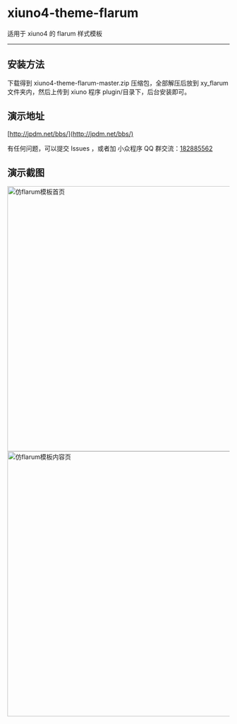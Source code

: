 # xiuno4-theme-flarum
适用于 xiuno4 的 flarum 样式模板
- - -
## 安装方法
下载得到 xiuno4-theme-flarum-master.zip 压缩包，全部解压后放到 xy_flarum 文件夹内，然后上传到 xiuno 程序 plugin/目录下，后台安装即可。
## 演示地址
[http://jpdm.net/bbs/](http://jpdm.net/bbs/)

有任何问题，可以提交 Issues ，或者加 小众程序 QQ 群交流：[182885562](//shang.qq.com/wpa/qunwpa?idkey=4d70b9bd2557173f327530492a814ea8378c87306d8dbf45be5b2c921ccc633f)

## 演示截图
<img src="https://raw.githubusercontent.com/wfdaj/xiuno4-theme-flarum/master/img/xiuno4-theme-index.png" width="600" alt="仿flarum模板首页">
<img src="https://raw.githubusercontent.com/wfdaj/xiuno4-theme-flarum/master/img/xiuno4-theme-thread.png" width="600" alt="仿flarum模板内容页">
